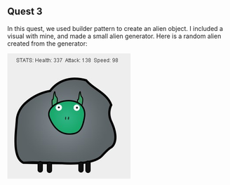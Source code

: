 ## Quest 3

In this quest, we used builder pattern to create an alien object. I included a visual with mine, and made a small alien generator. Here is a random alien created from the generator:

![Alien Generator!](assets/result.jpg "Alien Generator")